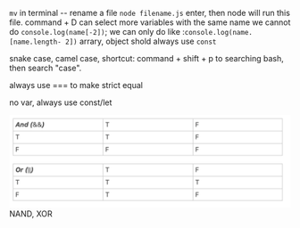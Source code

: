 `mv` in terminal -- rename a file
`node filename.js` enter, then node will run this file.
command + D can select more variables with the same name
we cannot do `console.log(name[-2])`; we can only do like :`console.log(name.[name.length- 2])`
arrary, object shold always use `const`

snake case, camel case, shortcut: command + shift + p to searching bash, then search "case".

always use === to make strict equal

no var, always use const/let

![And Or](image.png)
NAND, XOR
